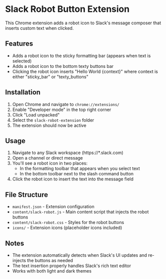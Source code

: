 # Slack Robot Button Extension

This Chrome extension adds a robot icon to Slack's message composer that inserts custom text when clicked.

## Features

- Adds a robot icon to the sticky formatting bar (appears when text is selected)
- Adds a robot icon to the bottom texty buttons bar
- Clicking the robot icon inserts "Hello World {context}" where context is either "sticky_bar" or "texty_buttons"

## Installation

1. Open Chrome and navigate to `chrome://extensions/`
2. Enable "Developer mode" in the top right corner
3. Click "Load unpacked"
4. Select the `slack-robot-extension` folder
5. The extension should now be active

## Usage

1. Navigate to any Slack workspace (https://*.slack.com)
2. Open a channel or direct message
3. You'll see a robot icon in two places:
   - In the formatting toolbar that appears when you select text
   - In the bottom toolbar next to the slash command button
4. Click the robot icon to insert the text into the message field

## File Structure

- `manifest.json` - Extension configuration
- `content/slack-robot.js` - Main content script that injects the robot buttons
- `content/slack-robot.css` - Styles for the robot buttons
- `icons/` - Extension icons (placeholder icons included)

## Notes

- The extension automatically detects when Slack's UI updates and re-injects the buttons as needed
- The text insertion properly handles Slack's rich text editor
- Works with both light and dark themes